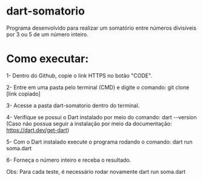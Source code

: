 # dart-somatorio
Programa desenvolvido para realizar um somatório entre números divisíveis por 3 ou 5 de um número inteiro.

# Como executar:

  1- Dentro do Github, copie o link HTTPS no botão "CODE".
  
  2- Entre em uma pasta pelo terminal (CMD) e digite o comando: git clone [link copiado]
  
  3- Acesse a pasta dart-somatorio dentro do terminal.
  
  4- Verifique se possui o Dart instalado por meio do comando: dart --version (Caso não possua seguir a instalação por meio da documentação: https://dart.dev/get-dart)
  
  5- Com o Dart instalado execute o programa rodando o comando: dart run soma.dart
  
  6- Forneça o número inteiro e receba o resultado.
  
  Obs: Para cada teste, é necessário rodar novamente dart run soma.dart
  
  


